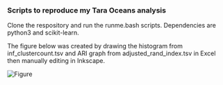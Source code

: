 ### Scripts to reproduce my Tara Oceans analysis

Clone the respository and run the runme.bash scripts. Dependencies are python3 and scikit-learn.

The figure below was created by drawing the histogram from inf_clustercount.tsv and ARI graph from adjusted_rand_index.tsv in Excel then manually editing in Inkscape.



![Figure](http://drive5.com/images/tara_oceans_figure.svg)
